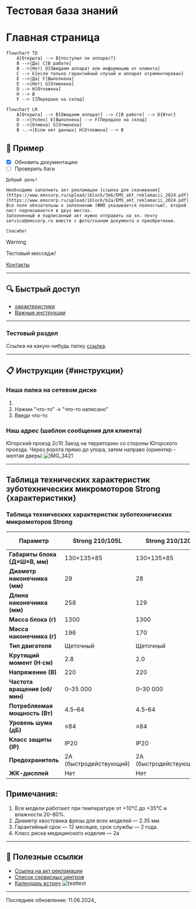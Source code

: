 #  Тестовая база знаний

#  Главная страница

```mermaid
flowchart TD
    A[Открыта] --> B{поступил ли аппарат?}
    B -->|Да| C[В работе]
    B -->|Нет| D[Ожидаем аппарат или информацию от клиента]
    C --> E{если только гарантийный случай и аппарат отремонтирован}
    E -->|Да| F[Выполнена]
    E -->|Нет| G[Отменена]
    D --> H[Отложена]
    H --> B
    F --> I[Передано на склад]
```

```mermaid
flowchart LR
    A[Открыта] --> B[Ожидаем аппарат] --> C[В работе] --> D{Итог}
    D -->|Успех| E[Выполнена] --> F[Передано на склад]
    D -->|Отмена| G[Отменена]
    B -.->|Если нет данных| H[Отложена] --> B
```

## 📅 Пример
- [x] Обновить документацию  
- [ ] Проверить баги  

```mermaid
Добрый день! 

Необходимо заполнить акт рекламации [ссылка для скачивания] (https://www.emscorp.ru/upload/iblock/3e6/EMS_akt_reklamacii_2024.pdf)(https://www.emscorp.ru/upload/iblock/b2a/EMS_akt_reklamacii_2024.pdf)). 
Все поля обязательны к заполнению (ФИО указывается полностью), второй лист подписывается в двух местах.
Заполненный и подписанный акт нужно отправить на эл. почту service@emscorp.ru вместе с фото/сканом документа о приобретении. 
 
Спасибо!
```
> [!WARNING]  
> Тестовый месседж!

[Контакты](/Contacts)

---

## 🔍 Быстрый доступ
- [характеристики](#характеристики)
- [Важные инструкции](#инструкции)

---



### Тестовый раздел
Ссылка на какую-нибудь папку [ссылка](https://drive.google.com/...).

---

## 📋 Инструкции {#инструкции}
### Наша папка на сетевом диске
1. 
2. Нажми "что-то" → "что-то написано"
3. Введи что-то

### Наш адрес (шаблон сообщения для клиента)
Югорский проезд 2с10
Заезд на территорию со стороны Югорского проезда.
Через ворота прямо до упора, затем направо (ориентир - желтая дверь)
![IMG_3421](https://github.com/user-attachments/assets/d8696a7e-caff-48fb-b75d-90c6b7dc42d9)

---

## Таблица технических характеристик зуботехнических микромоторов Strong {характеристики}
### Таблица технических характеристик зуботехнических микромоторов Strong

| **Параметр**                     | **Strong 210/105L**       | **Strong 210/120**       | **Strong 210/107II**     | **Strong 211/H400RU**    | **Strong 211/H400RU Black Edition** | **Strong One/H350RU**    | **Strong Brillian B100/H100** | **Strong Brillian B100/H120** |
|----------------------------------|---------------------------|--------------------------|--------------------------|--------------------------|-------------------------------------|--------------------------|-------------------------------|-------------------------------|
| **Габариты блока (Д×Ш×В, мм)**  | 130×135×85               | 130×135×85              | 130×135×85              | 138×130×83              | 138×130×83                         | 107×152×72              | 116×103.7×74                 | 116×103.7×74                 |
| **Диаметр наконечника (мм)**     | 29                       | 28                      | 27                      | 28                      | 28                                  | 29                      | 19.8                         | 28                          |
| **Длина наконечника (мм)**       | 258                      | 129                     | 146                     | 158                     | 158                                 | 153                     | 118.1                        | 129.4                       |
| **Масса блока (г)**             | 1300                     | 1300                    | 1300                    | 1300                    | 1300                                | 1050                    | 430                          | 430                         |
| **Масса наконечника (г)**       | 196                      | 170                     | 196                     | 233                     | 233                                 | 184                     | 143                          | 162                         |
| **Тип двигателя**               | Щеточный                 | Щеточный                | Щеточный                | Щеточный                | Щеточный                           | Щеточный                | Щеточный                     | Щеточный                    |
| **Крутящий момент (Н·см)**      | 2.8                      | 2.0                     | 3.0                     | 4.0                     | 4.0                                 | 3.0                     | 3.0                          | 3.0                         |
| **Напряжение (В)**              | 220                      | 220                     | 220                     | 220                     | 220                                 | 220                     | 220                          | 220                         |
| **Частота вращения (об/мин)**   | 0–35 000                 | 0–30 000                | 0–35 000                | 0–37 000                | 0–37 000                           | 0–40 000                | 0–30 000                     | 0–30 000                    |
| **Потребляемая мощность (Вт)**  | 4.5–64                   | 4.5–64                  | 4.5–64                  | 4.5–64                  | 4.5–64                             | 4.5–64                  | 1–50 (64)                    | 1–50 (64)                   |
| **Уровень шума (дБ)**           | ≤84                      | ≤84                     | ≤84                     | ≤84                     | ≤84                                | ≤84                     | ≤84                          | ≤84                         |
| **Класс защиты (IP)**           | IP20                     | IP20                    | IP20                    | IP20                    | IP20                               | IP20                    | IP20                         | IP20                        |
| **Предохранитель**              | 2A (быстродействующий)   | 2A (быстродействующий)  | 2A (быстродействующий)  | N2AL (быстродействующий)| N2AL (быстродействующий)           | 2A (быстродействующий)  | 3.15A (с задержкой)          | 3.15A (с задержкой)         |
| **ЖК-дисплей**                  | Нет                      | Нет                     | Нет                     | Нет                     | Нет                                | Нет                     | Да (2")                      | Да (2")                     |

## Примечания:
1. Все модели работают при температуре от +10°C до +35°C и влажности 20–80%.
2. Диаметр хвостовика фрезы для всех моделей — 2.35 мм.
3. Гарантийный срок — 12 месяцев, срок службы — 2 года.
4. Класс риска медицинского изделия — 2a

---

## 🔗 Полезные ссылки
- [Ссылка на акт рекламации](https://www.emscorp.ru/upload/iblock/b2a/EMS_akt_reklamacii_2024.pdf)
- [Список сервисных центров](https://www.emscorp.ru/services/service/)
- [Календарь встреч](https://calendar.google.com/...)
![testtest](https://stankolab.ru/wp-content/uploads/2025/03/DSC_7407-копия.jpg)
---


Последнее обновление: 11.06.2024_
